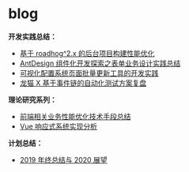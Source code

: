 # blog

**开发实践总结：**

- [基于 roadhog^2.x 的后台项目构建性能优化](https://github.com/tsejx/blog/issues/1)
- [AntDesign 组件化开发探索之表单业务设计实践总结](https://github.com/tsejx/blog/issues/2)
- [可视化配置系统页面批量更新工具的开发实践](https://github.com/tsejx/blog/issues/5)
- [龙猫 X 基于事件链的自动化测试方案复盘](https://github.com/tsejx/blog/issues/7)

**理论研究系列：**

- [前端相关业务性能优化技术手段总结](https://github.com/tsejx/blog/issues/3)
- [Vue 响应式系统实现分析](https://github.com/tsejx/blog/issues/4)

**计划总结：**

- [2019 年终总结与 2020 展望](https://github.com/tsejx/blog/issues/6)
